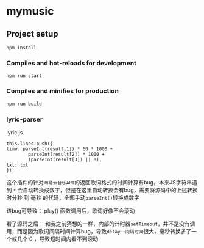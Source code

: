 # mymusic

## Project setup

```
npm install
```

### Compiles and hot-reloads for development

```
npm run start
```

### Compiles and minifies for production

````
npm run build
````

### lyric-parser
lyric.js
````
this.lines.push({
time: parseInt(result[1]) * 60 * 1000 +
        parseInt(result[2]) * 1000 +
        (parseInt(result[3]) || 0),
txt: txt
});
````
这个插件的针对`网易云音乐API`的返回歌词格式的时间计算有bug，本来JS字符串遇到 `*` 会自动转换成数字，但是在这里自动转换会有bug，需要将源码中的上述转换 时分秒 到 毫秒 的代码，全部手动`parseInt()`转换成数字



该bug可导致：
    play() 函数调用后，歌词好像不会滚动

看了源码之后：
    和我之前猜想的一样，内部的计时器`setTimeout`，并不是没有调用，而是因为歌词间隔时间计算bug，导致`delay`--`间隔时间`很大，毫秒转换多了一个或几个 0 ，导致短时间内看不到滚动

 
